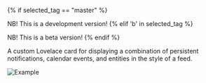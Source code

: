 {% if selected_tag == "master" %}

NB! This is a development version!
{% elif 'b' in selected_tag %}

NB! This is a beta version!
{% endif %} 

A custom Lovelace card for displaying a combination of persistent notifications, calendar events, and entities in the style of a feed.

![Example](https://user-images.githubusercontent.com/2099542/53899297-d0abb580-4031-11e9-8357-ac45c71e95f5.png)
